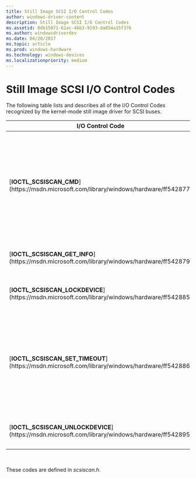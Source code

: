 ```yaml
---
title: Still Image SCSI I/O Control Codes
author: windows-driver-content
description: Still Image SCSI I/O Control Codes
ms.assetid: 8db15071-61ac-4bb3-9193-da854a15f376
ms.author: windowsdriverdev
ms.date: 04/20/2017
ms.topic: article
ms.prod: windows-hardware
ms.technology: windows-devices
ms.localizationpriority: medium
---
```


# Still Image SCSI I/O Control Codes





The following table lists and describes all of the I/O Control Codes recognized by the kernel-mode still image driver for SCSI buses.

<table>
<colgroup>
<col width="50%" />
<col width="50%" />
</colgroup>
<thead>
<tr class="header">
<th>I/O Control Code</th>
<th>Description</th>
</tr>
</thead>
<tbody>
<tr class="odd">
<td><p>[<strong>IOCTL_SCSISCAN_CMD</strong>](https://msdn.microsoft.com/library/windows/hardware/ff542877)</p></td>
<td><p>Creates a customized SCSI control descriptor block and sends it to the kernel-mode still image driver for SCSI buses.</p></td>
</tr>
<tr class="even">
<td><p>[<strong>IOCTL_SCSISCAN_GET_INFO</strong>](https://msdn.microsoft.com/library/windows/hardware/ff542879)</p></td>
<td><p>Returns device information.</p></td>
</tr>
<tr class="odd">
<td><p>[<strong>IOCTL_SCSISCAN_LOCKDEVICE</strong>](https://msdn.microsoft.com/library/windows/hardware/ff542885)</p></td>
<td><p>Reserved for use by Microsoft.</p></td>
</tr>
<tr class="even">
<td><p>[<strong>IOCTL_SCSISCAN_SET_TIMEOUT</strong>](https://msdn.microsoft.com/library/windows/hardware/ff542886)</p></td>
<td><p>Modifies the time-out value used by the kernel-mode still image driver for SCSI buses when it accesses a device.</p></td>
</tr>
<tr class="odd">
<td><p>[<strong>IOCTL_SCSISCAN_UNLOCKDEVICE</strong>](https://msdn.microsoft.com/library/windows/hardware/ff542895)</p></td>
<td><p>Reserved for use by Microsoft.</p></td>
</tr>
</tbody>
</table>

 

These codes are defined in *scsiscan.h*.

 

 




